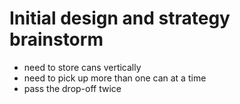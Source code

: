 # Initial design and strategy brainstorm

- need to store cans vertically
- need to pick up more than one can at a time
- pass the drop-off twice
